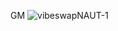 GM
![vibeswapNAUT-1](https://user-images.githubusercontent.com/81311862/160277549-7720849c-3a69-4fa2-8176-18d38afc5f8e.jpg)

